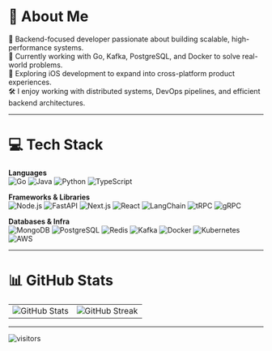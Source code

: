 # 💫 About Me

🧠 Backend-focused developer passionate about building scalable, high-performance systems.  
🚀 Currently working with Go, Kafka, PostgreSQL, and Docker to solve real-world problems.  
📱 Exploring iOS development to expand into cross-platform product experiences.  
🛠️ I enjoy working with distributed systems, DevOps pipelines, and efficient backend architectures.

---

# 💻 Tech Stack

**Languages**  
![Go](https://img.shields.io/badge/go-%2300ADD8.svg?style=for-the-badge&logo=go&logoColor=white) 
![Java](https://img.shields.io/badge/java-%23ED8B00.svg?style=for-the-badge&logo=openjdk&logoColor=white) 
![Python](https://img.shields.io/badge/python-%2314354C.svg?style=for-the-badge&logo=python&logoColor=white) 
![TypeScript](https://img.shields.io/badge/typescript-%23007ACC.svg?style=for-the-badge&logo=typescript&logoColor=white)

**Frameworks & Libraries**  
![Node.js](https://img.shields.io/badge/node.js-6DA55F?style=for-the-badge&logo=node.js&logoColor=white) 
![FastAPI](https://img.shields.io/badge/fastapi-009688?style=for-the-badge&logo=fastapi&logoColor=white)
![Next.js](https://img.shields.io/badge/Next-black?style=for-the-badge&logo=next.js&logoColor=white)
![React](https://img.shields.io/badge/react-%2320232a.svg?style=for-the-badge&logo=react&logoColor=%2361DAFB) 
![LangChain](https://img.shields.io/badge/LangChain-%23000000.svg?style=for-the-badge&logo=langchain&logoColor=white)
![tRPC](https://img.shields.io/badge/tRPC-%2300BFA6.svg?style=for-the-badge&logoColor=white)
![gRPC](https://img.shields.io/badge/gRPC-%23009688.svg?style=for-the-badge&logo=grpc&logoColor=white)

**Databases & Infra**  
![MongoDB](https://img.shields.io/badge/MongoDB-%234ea94b.svg?style=for-the-badge&logo=mongodb&logoColor=white) 
![PostgreSQL](https://img.shields.io/badge/PostgreSQL-%23336791.svg?style=for-the-badge&logo=postgresql&logoColor=white)
![Redis](https://img.shields.io/badge/redis-%23DD0031.svg?style=for-the-badge&logo=redis&logoColor=white) 
![Kafka](https://img.shields.io/badge/Apache%20Kafka-231F20?style=for-the-badge&logo=apache-kafka&logoColor=white)
![Docker](https://img.shields.io/badge/docker-%230db7ed.svg?style=for-the-badge&logo=docker&logoColor=white)
![Kubernetes](https://img.shields.io/badge/kubernetes-%23326ce5.svg?style=for-the-badge&logo=kubernetes&logoColor=white)
![AWS](https://img.shields.io/badge/AWS-%23FF9900.svg?style=for-the-badge&logo=amazon-aws&logoColor=white)

---

# 📊 GitHub Stats

<table>
<tr>
  <td>
    <img src="https://github-readme-stats.vercel.app/api?username=DevloperAmanSingh&show_icons=true&theme=tokyonight&hide_border=true&include_all_commits=false&count_private=false" alt="GitHub Stats"/>
  </td>
  <td>
    <img src="https://github-readme-streak-stats.herokuapp.com/?user=DevloperAmanSingh&theme=tokyonight&hide_border=true" alt="GitHub Streak"/>
  </td>
</tr>
</table>

---

![visitors](https://visitcount.itsvg.in/api?id=DevloperAmanSingh&icon=0&color=0)
